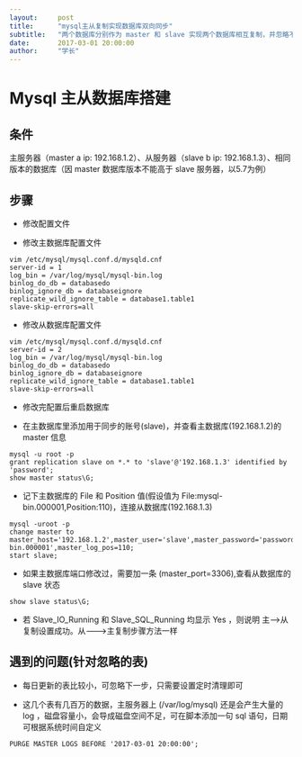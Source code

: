 ```yaml
---
layout:     post
title:      "mysql主从复制实现数据库双向同步"
subtitle:   "两个数据库分别作为 master 和 slave 实现两个数据库相互复制，并忽略不需要同步的表"
date:       2017-03-01 20:00:00
author:     "学长"
---
```


# Mysql 主从数据库搭建 

## 条件
主服务器（master a ip: 192.168.1.2）、从服务器（slave b ip: 192.168.1.3）、相同版本的数据库（因 master 数据库版本不能高于 slave 服务器，以5.7为例）

## 步骤 

- 修改配置文件

 - 修改主数据库配置文件

```
vim /etc/mysql/mysql.conf.d/mysqld.cnf
server-id = 1
log_bin = /var/log/mysql/mysql-bin.log
binlog_do_db = databasedo
binlog_ignore_db = databaseignore
replicate_wild_ignore_table = database1.table1
slave-skip-errors=all
```  

 - 修改从数据库配置文件

```
vim /etc/mysql/mysql.conf.d/mysqld.cnf
server-id = 2
log_bin = /var/log/mysql/mysql-bin.log
binlog_do_db = databasedo
binlog_ignore_db = databaseignore
replicate_wild_ignore_table = database1.table1
slave-skip-errors=all
```

 - 修改完配置后重启数据库

 - 在主数据库里添加用于同步的账号(slave)，并查看主数据库(192.168.1.2)的 master 信息

```
mysql -u root -p
grant replication slave on *.* to 'slave'@'192.168.1.3' identified by 'password';
show master status\G;
```

 - 记下主数据库的 File 和 Position 值(假设值为 File:mysql-bin.000001,Position:110)，连接从数据库(192.168.1.3)

```
mysql -uroot -p
change master to master_host='192.168.1.2',master_user='slave',master_password='password',master_log_file='mysql-bin.000001',master_log_pos=110;
start slave;
```

 - 如果主数据库端口修改过，需要加一条 (master_port=3306),查看从数据库的 slave 状态

```
show slave status\G;
```

 - 若 Slave_IO_Running 和 Slave_SQL_Running 均显示 Yes ，则说明 主-->从 复制设置成功。从--->主复制步骤方法一样

## 遇到的问题(针对忽略的表)

- 每日更新的表比较小，可忽略下一步，只需要设置定时清理即可

- 这几个表有几百万的数据，主服务器上 (/var/log/mysql) 还是会产生大量的 log ，磁盘容量小，会导成磁盘空间不足，可在脚本添加一句 sql 语句，日期可根据系统时间自定义

```
PURGE MASTER LOGS BEFORE '2017-03-01 20:00:00';
``` 
